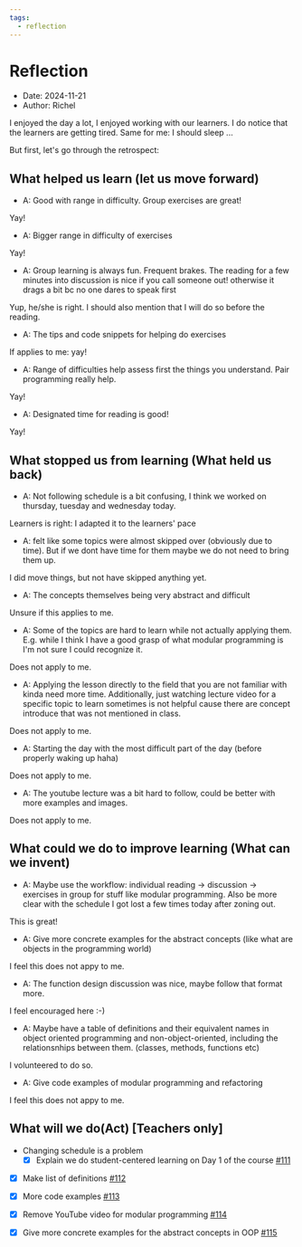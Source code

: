 ```yaml
---
tags:
  - reflection
---
```


# Reflection

- Date: 2024-11-21
- Author: Richel

I enjoyed the day a lot, I enjoyed working with our learners.
I do notice that the learners are getting tired.
Same for me: I should sleep ...

But first, let's go through the retrospect:

## What helped us learn (let us move forward)

- A: Good with range in difficulty. Group exercises are great!

Yay!

- A: Bigger range in difficulty of exercises

Yay!

- A: Group learning is always fun. Frequent brakes.
  The reading for a few minutes into discussion is nice if you call someone out!
  otherwise it drags a bit bc no one dares to speak first

Yup, he/she is right. I should also mention that I will do so before
the reading.

- A: The tips and code snippets for helping do exercises

If applies to me: yay!

- A: Range of difficulties help assess first the things you understand.
  Pair programming really help.

Yay!

- A: Designated time for reading is good!

Yay!

## What stopped us from learning (What held us back)

- A: Not following schedule is a bit confusing,
  I think we worked on thursday, tuesday and wednesday today.

Learners is right: I adapted it to the learners' pace

- A: felt like some topics were almost skipped over (obviously due to time).
  But if we dont have time for them maybe we do not need to bring them up.

I did move things, but not have skipped anything yet.

- A: The concepts themselves being very abstract and difficult

Unsure if this applies to me.

- A: Some of the topics are hard to learn while not actually applying them.
  E.g. while I think I have a good grasp of what modular programming is
  I'm not sure I could recognize it.

Does not apply to me.

- A: Applying the lesson directly to the field that you are not familiar with
  kinda need more time. Additionally, just watching lecture video for a
  specific topic to learn sometimes is not helpful cause there are concept
  introduce that was not mentioned in class.

Does not apply to me.

- A: Starting the day with the most difficult part of the day
  (before properly waking up haha)

Does not apply to me.

- A: The youtube lecture was a bit hard to follow,
  could be better with more examples and images.

Does not apply to me.

## What could we do to improve learning (What can we invent)

- A: Maybe use the workflow: individual reading -> discussion
  -> exercises in group for stuff like modular programming.
  Also be more clear with the schedule
  I got lost a few times today after zoning out.

This is great!

- A: Give more concrete examples for the abstract concepts
  (like what are objects in the programming world)

I feel this does not appy to me.

- A: The function design discussion was nice,
  maybe follow that format more.

I feel encouraged here :-)

- A: Maybe have a table of definitions and their equivalent names in
  object oriented programming and non-object-oriented, including the
  relationsnhips between them. (classes, methods, functions etc)

I volunteered to do so.

- A: Give code examples of modular programming and refactoring

I feel this does not appy to me.

## What will we do(Act) [Teachers only]

- Changing schedule is a problem
    - [x] Explain we do student-centered learning on Day 1 of the course
      [#111](https://github.com/UPPMAX/programming_formalisms/issues/111)
- [x] Make list of definitions [#112](https://github.com/UPPMAX/programming_formalisms/issues/112)
- [x] More code examples [#113](https://github.com/UPPMAX/programming_formalisms/issues/113)
- [x] Remove YouTube video for modular programming
  [#114](https://github.com/UPPMAX/programming_formalisms/issues/114)
- [x] Give more concrete examples for the abstract concepts in OOP
  [#115](https://github.com/UPPMAX/programming_formalisms/issues/114)

